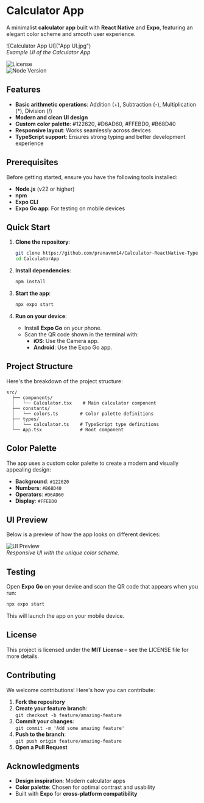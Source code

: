 # Calculator App

A minimalist **calculator app** built with **React Native** and **Expo**, featuring an elegant color scheme and smooth user experience.

![Calculator App UI]("App UI.jpg")  
*Example UI of the Calculator App*

  
![License](https://img.shields.io/github/license/pranavmm14/Calculator-ReactNative-TypeScript?color=blue)  
![Node Version](https://img.shields.io/badge/Node%20Version-v22+-green)

## Features

- **Basic arithmetic operations**: Addition (+), Subtraction (-), Multiplication (*), Division (/)
- **Modern and clean UI design**
- **Custom color palette**: #122620, #D6AD60, #FFEBD0, #B68D40
- **Responsive layout**: Works seamlessly across devices
- **TypeScript support**: Ensures strong typing and better development experience

## Prerequisites

Before getting started, ensure you have the following tools installed:

- **Node.js** (v22 or higher)
- **npm**
- **Expo CLI**
- **Expo Go app**: For testing on mobile devices

## Quick Start

1. **Clone the repository**:
   ```bash
   git clone https://github.com/pranavmm14/Calculator-ReactNative-TypeScript.git
   cd CalculatorApp
   ```

2. **Install dependencies**:
   ```bash
   npm install
   ```

3. **Start the app**:
   ```bash
   npx expo start
   ```

4. **Run on your device**:
   - Install **Expo Go** on your phone.
   - Scan the QR code shown in the terminal with:
     - **iOS**: Use the Camera app.
     - **Android**: Use the Expo Go app.

## Project Structure

Here's the breakdown of the project structure:

```
src/
  ├── components/
  │   └── Calculator.tsx    # Main calculator component
  ├── constants/
  │   └── colors.ts        # Color palette definitions
  ├── types/
  │   └── calculator.ts    # TypeScript type definitions
  └── App.tsx              # Root component
```

## Color Palette

The app uses a custom color palette to create a modern and visually appealing design:

- **Background**: `#122620`
- **Numbers**: `#B68D40`
- **Operators**: `#D6AD60`
- **Display**: `#FFEBD0`

## UI Preview

Below is a preview of how the app looks on different devices:

![UI Preview](path-to-your-image.png)  
*Responsive UI with the unique color scheme.*

## Testing

Open **Expo Go** on your device and scan the QR code that appears when you run:

```bash
npx expo start
```

This will launch the app on your mobile device.

## License

This project is licensed under the **MIT License** – see the LICENSE file for more details.

## Contributing

We welcome contributions! Here's how you can contribute:

1. **Fork the repository**
2. **Create your feature branch**:  
   `git checkout -b feature/amazing-feature`
3. **Commit your changes**:  
   `git commit -m 'Add some amazing feature'`
4. **Push to the branch**:  
   `git push origin feature/amazing-feature`
5. **Open a Pull Request**

## Acknowledgments

- **Design inspiration**: Modern calculator apps
- **Color palette**: Chosen for optimal contrast and usability
- Built with **Expo** for **cross-platform compatibility**
